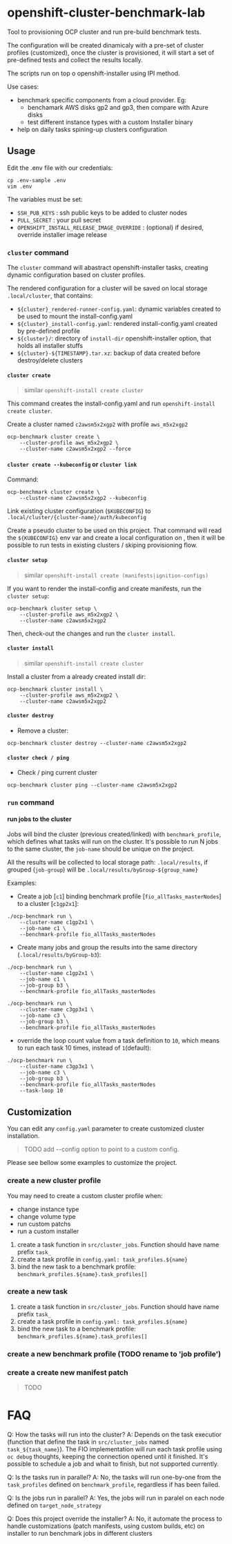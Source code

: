 # openshift-cluster-benchmark-lab

Tool to provisioning OCP cluster and run pre-build benchmark tests.

The configuration will be created dinamicaly with a pre-set of cluster profiles (customized), once the cluster is provisioned, it will  start a set of pre-defined tests and collect the results locally.

The scripts run on top o openshift-installer using IPI method.

Use cases:
- benchmark specific components from a cloud provider. Eg:
  * benchamark AWS disks gp2 and gp3, then compare with Azure disks
  * test different instance types with a custom Installer binary
- help on daily tasks spining-up clusters configuration


## Usage

Edit the .env file with our credentials:

~~~
cp .env-sample .env
vim .env
~~~

The variables must be set:
- `SSH_PUB_KEYS` : ssh public keys to be added to cluster nodes
- `PULL_SECRET`  : your pull secret
- `OPENSHIFT_INSTALL_RELEASE_IMAGE_OVERRIDE` : (optional) if desired, override installer image release

### `cluster` command

The `cluster` command will abastract openshift-installer tasks, creating dynamic configuration based on cluster profiles.

The rendered configuration for a cluster will be saved on local storage `.local/cluster`, that contains:
- `${cluster}_rendered-runner-config.yaml`: dynamic variables created to be used to mount the install-config.yaml
- `${cluster}_install-config.yaml`: rendered install-config.yaml created by pre-defined profile
- `${cluster}/`: directory of `install-dir` openshift-installer option, that holds all installer stuffs
- `${cluster}-${TIMESTAMP}.tar.xz`: backup of data created before destroy/delete clusters

#### `cluster create`

> similar `openshift-install create cluster`

This command creates the install-config.yaml and run `openshift-install create cluster`.

Create a cluster named `c2awsm5x2xgp2` with profile `aws_m5x2xgp2`

~~~
ocp-benchmark cluster create \
    --cluster-profile aws_m5x2xgp2 \
    --cluster-name c2awsm5x2xgp2 --force
~~~

#### `cluster create --kubeconfig` or `cluster link`

Command:
```
ocp-benchmark cluster create \
    --cluster-name c2awsm5x2xgp2 --kubeconfig
```

Link existing cluster configuration (`$KUBECONFIG`) to `.local/cluster/{cluster-name}/auth/kubeconfig`

Create a pseudo cluster to be used on this project. That command will read the `${KUBECONFIG}` env var and create a local configuration on , then it will be possible to run tests in existing clusters / skiping provisioning flow.

#### `cluster setup`

> similar `openshift-install create (manifests|ignition-configs)`

If you want to render the install-config and create manifests, run the `cluster setup`:

~~~
ocp-benchmark cluster setup \
    --cluster-profile aws_m5x2xgp2 \
    --cluster-name c2awsm5x2xgp2
~~~

Then, check-out the changes and run the `cluster install`.

#### `cluster install`

> similar `openshift-install create cluster`

Install a cluster from a already created install dir:

~~~
ocp-benchmark cluster install \
    --cluster-profile aws_m5x2xgp2 \
    --cluster-name c2awsm5x2xgp2
~~~

#### `cluster destroy`

- Remove a cluster:

~~~
ocp-benchmark cluster destroy --cluster-name c2awsm5x2xgp2
~~~

#### `cluster check / ping`

- Check / ping current cluster

~~~
ocp-benchmark cluster ping --cluster-name c2awsm5x2xgp2
~~~

### `run` command

#### run jobs to the cluster

Jobs will bind the cluster (previous created/linked) with `benchmark_profile`, which defines what tasks will run on the cluster. It's possible to run N jobs to the same cluster, the `job-name` should be unique on the project.

All the results will be collected to local storage path: `.local/results`, if grouped (`job-group`) will be `.local/results/byGroup-${group_name}`

Examples:

- Create a job [`c1`] binding benchmark profile [`fio_allTasks_masterNodes`] to a cluster [`c1gp2x1`]:

~~~
./ocp-benchmark run \
    --cluster-name c1gp2x1 \
    --job-name c1 \
    --benchmark-profile fio_allTasks_masterNodes
~~~

- Create many jobs and group the results into the same directory (`.local/results/byGroup-b3`):

~~~
./ocp-benchmark run \
    --cluster-name c1gp2x1 \
    --job-name c1 \
    --job-group b3 \
    --benchmark-profile fio_allTasks_masterNodes

./ocp-benchmark run \
    --cluster-name c3gp3x1 \
    --job-name c3 \
    --job-group b3 \
    --benchmark-profile fio_allTasks_masterNodes
~~~

- override the loop count value from a task definition to `10`, which means to run each task 10 times, instead of `1`(default):

~~~
./ocp-benchmark run \
    --cluster-name c3gp3x1 \
    --job-name c3 \
    --job-group b3 \
    --benchmark-profile fio_allTasks_masterNodes
    --task-loop 10
~~~


## Customization

You can edit any `config.yaml` parameter to create customized cluster installation.

> TODO add --config option to point to a custom config.

Please see bellow some examples to customize the project.

### create a new cluster profile

You may need to create a custom cluster profile when:
- change instance type
- change volume type
- run custom patchs
- run a custom installer

1. create a task function in `src/cluster_jobs`. Function should have name prefix `task_`
2. create a task profile in `config.yaml: task_profiles.${name}`
3. bind the new task to a benchmark profile: `benchmark_profiles.${name}.task_profiles[]`

### create a new task

1. create a task function in `src/cluster_jobs`. Function should have name prefix `task_`
2. create a task profile in `config.yaml: task_profiles.${name}`
3. bind the new task to a benchmark profile: `benchmark_profiles.${name}.task_profiles[]`

### create a new benchmark profile (TODO rename to 'job profile')

### create a create new manifest patch

> TODO

# FAQ

Q: How the tasks will run into the cluster?
A: Depends on the task executior (function that define the task in `src/cluster_jobs` named `task_${task_name}`). The FIO implementation will run each task profile using `oc debug` thoughts, keeping the connection opened until it finished. It's possible to schedule a job and whait to finish, but not supported currently.

Q: Is the tasks run in parallel?
A: No, the tasks will run one-by-one from the `task_profiles` defined on `benchmark_profile`, regardless if has been failed.

Q: Is the jobs run in parallel?
A: Yes, the jobs will run in paralel on each node defined on `target_node_strategy`

Q: Does this project override the installer?
A: No, it automate the process to handle customizations (patch manifests, using custom builds, etc) on installer to run benchmark jobs in different clusters


